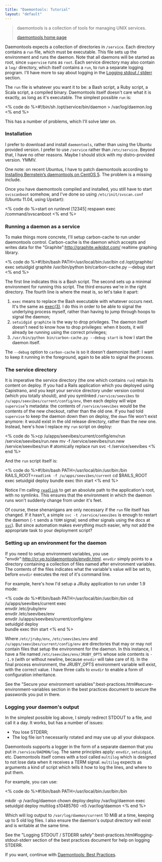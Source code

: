 ```yaml
--- 
title: "Daemontools: Tutorial"
layout: "default"
--- 
```

<blockquote href="http://cr.yp.to/daemontools.html">
<p>daemontools is a collection of tools for managing UNIX services.</p>
<p class="signature"><a href="http://cr.yp.to/daemontools.html">daemontools home page</a></p>
</blockquote>

Daemontools expects a collection of directories in <code>/service</code>. Each directory contains a <code>run</code> file, which must be executable. This file sets up the environment and runs the daemon. Note that all daemons will be started as root, since <code>supervise</code> runs as <code>root</code>. Each service directory may also contain a <code>log/</code> directory, which itself contains a <code>run</code>, to run a separate logging program. I'll have more to say about logging in the <a href="#logging-stdout-stderr">Logging stdout / stderr</a> section.

The <code>run</code> file is whatever you want it to be: a Bash script, a Ruby script, a Scala script, a compiled binary. Daemontools itself doesn't care what it is exactly, as long as it's executable. The simplest possible <code>run</code> is:

<% code do %>#!/bin/sh
/opt/service/bin/daemon > /var/log/daemon.log
<% end %>

This has a number of problems, which I'll solve later on.


<h3 id="installation">Installation</h3>

I prefer to download and install <code>daemontools</code>, rather than using the Ubuntu provided version. I prefer to use <code>/service</code> rather than <code>/etc/service</code>. Beyond that, I have no other reasons. Maybe I should stick with my distro-provided version. YMMV.

One note: on recent Ubuntus, I have to patch daemontools according to <a href="http://jamesreubenknowles.com/centos5-daemontools-143">Installing Bernstein’s daemontools on CentOS 5</a>. The problem is a missing include.

Once you have daemontools compiled and installed, you still have to start <code>svcscanboot</code> somehow, and I've done so using <code>/etc/init/svscan.conf</code> (Ubuntu 11.04, using Upstart):

<% code do %>start on runlevel [12345]
respawn
exec /command/svscanboot
<% end %>


<h3 id="daemon-as-service">Running a daemon as a service</h3>

To make things more concrete, I'll setup carbon-cache to run under daemontools control. Carbon-cache is the daemon which accepts and writes data for the "Graphite":http://graphite.wikidot.com/ realtime graphing library.

<% code do %>#!/bin/bash
PATH=/usr/local/bin:/usr/bin
cd /opt/graphite/
exec setuidgid graphite /usr/bin/python bin/carbon-cache.py --debug start
<% end %>

The first line indicates this is a Bash script. The second sets up a minimal environment for running this script. The third ensures we're in the right directory. The fourth line is where the meat is, so let's take it apart:

1. <code>exec</code> means to replace the Bash executable with whatever occurs next. It's the same as <a href="http://linux.die.net/man/3/exec">exec(3)</a>. I do this in order to be able to signal the underlying process myself, rather than having to jump through hoops to signal the daemon;
2. <code>setuidgid graphite</code> is the way to drop privileges. The daemon itself doesn't need to know how to drop privileges: when it boots, it will already be running using the correct privileges;
3. <code>/usr/bin/python bin/carbon-cache.py --debug start</code> is how I start the daemon itself.

The <code>--debug</code> option to <code>carbon-cache</code> is so it doesn't daemonize itself: I want to keep it running in the foreground, again to be able to signal the process.


<h3 id="service-directory">The service directory</h3>

It is imperative the service directory (the one which contains <code>run</code>) retain its content on deploy. If you had a Rails application which you deployed using Capistrano, and you kept your service directory under version control (which you totally should), and you symlinked <code>/service/seevibes</code> to <code>/u/apps/seevibes/current/config/env</code>, then each deploy will wipe <code>supervise</code>'s metadata: the contents of <code>/service/seevibes</code> would be the contents of the new checkout, rather than the old one. If you had told <code>supervise</code> to keep the daemon down then on deploy, the <code>down</code> file won't exist anymore: it would exist in the old release directory, rather than the new one. Instead, here's how I replace my <code>run</code> script on deploy:

<% code do %>cp /u/apps/seevibes/current/config/env/run /service/seevibes/run.new
mv -f /service/seevibes/run.new /service/seevibes/run # atomically replace run
svc -t /service/seevibes
<% end %>

And the <code>run</code> script itself is:

<% code do %>#!/bin/bash
PATH=/usr/local/bin:/usr/bin:/bin
RAILS_ROOT=`readlink -f /u/apps/seevibes/current`
cd $RAILS_ROOT
exec setuidgid deploy bundle exec thin start
<% end %>

Notice I'm calling <a href="http://www.linuxcommand.org/man_pages/readlink1.html"><code>readlink</code></a> to get an absolute path to the application's root, with no symlinks. This ensures that the environment in which the daemon runs won't suddenly change from under it's feet.

Of course, these shenanigans are only necessary if the <code>run</code> file itself has changed. If it hasn't, a simple <code>svc -t /service/seevibes</code> is enough to restart the daemon (<code>-t</code> sends a <code>TERM</code> signal; send other signals using the docs at <a href="http://cr.yp.to/daemontools/svc.html"><code>svc</code></a>). But since automation makes everything much easier, why not add the appropriate task to your deployment script?


<h3 id="daemon-environment">Setting up an environment for the daemon</h3>

If you need to setup environment variables, you use "envdir":http://cr.yp.to/daemontools/envdir.html. <code>envdir</code> simply points to a directory containing a collection of files named after environment variables. The contents of the files indicates what the variable's value will be set to, before <code>envdir</code> executes the rest of it's command line.

For example, here's how I'd setup a JRuby application to run under 1.9 mode:

<% code do %>#!/bin/bash
PATH=/usr/local/bin:/usr/bin:/bin
cd /u/apps/seevibes/current
exec                                         \
  envdir /etc/jruby/env                      \
  envdir /etc/seevibes/env                   \
  envdir /u/apps/seevibes/current/config/env \
  setuidgid deploy                           \
  bundle exec thin start
<% end %>

Where <code>/etc/jruby/env</code>, <code>/etc/seevibes/env</code> and <code>/u/apps/seevibes/current/config/env</code> are directories that may or may not contain files that setup the environment for the daemon. In this instance, I have a file named <code>/etc/seevibes/env/JRUBY_OPTS</code> whose sole contents is <code>--1.9</code> (with or without newline, because <code>envdir</code> will take care of it). In the final process environment, the JRUBY_OPTS environment variable will exist, with the correct value. I have three calls to <code>envdir</code> to enable a form of configuration inheritance.

See the "Secure your environment variables":best-practices.html#secure-environment-variables section in the best practices document to secure the passwords you put in there.


<h3 id="daemon-logging">Logging your daemon's output</h3>

In the simplest possible log above, I simply redirect STDOUT to a file, and call it a day. It works, but has a number of issues:

* You lose STDERR;
* The log file isn't necessarily rotated and may use up all your diskspace.

Daemontools supports a logger in the form of a separate daemon that you put in <code>/service/DAEMON/log</code>. The same principles apply: <code>envdir</code>, <code>setuidgid</code>, etc. Daemontools itself comes with a tool called <code>multilog</code> which is designed to not lose data when it receives a TERM signal. <code>multilog</code> expects as arguments a kind of script which tells it how to log the lines, and where to put them.

For example, you can use:

<% code do %>#!/bin/bash
PATH=/usr/local/bin:/usr/bin:/bin

mkdir -p /var/log/daemon
chown deploy:deploy /var/log/daemon
exec setuidgid deploy multilog s10485760 -n5 /var/log/daemon
<% end %>

Which will log output to <code>/var/log/daemon/current</code> 10 MiB at a time, keeping up to 5 old log files. I also ensure the daemon's output directory will exist and is writable at the same time.

See the "Logging STDOUT / STDERR safely":best-practices.html#logging-stdout-stderr section of the best practices document for help on logging STDERR.

If you want, continue with <a href="best-practices.html">Daemontools: Best Practices</a>.
